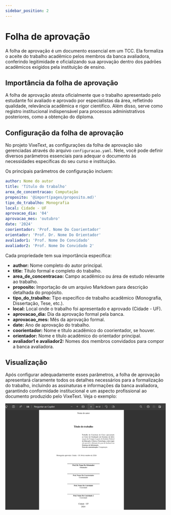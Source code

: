 ```yaml
---
sidebar_position: 2
---
```


# Folha de aprovação

A folha de aprovação é um documento essencial em um TCC. Ela formaliza o aceite do trabalho acadêmico pelos membros da banca avaliadora, conferindo legitimidade e oficializando sua aprovação dentro dos padrões acadêmicos exigidos pela instituição de ensino.

## Importância da folha de aprovação

A folha de aprovação atesta oficialmente que o trabalho apresentado pelo estudante foi avaliado e aprovado por especialistas da área, refletindo qualidade, relevância acadêmica e rigor científico. Além disso, serve como registro institucional indispensável para processos administrativos posteriores, como a obtenção do diploma.

## Configuração da folha de aprovação

No projeto VixeText, as configurações da folha de aprovação são gerenciadas através do arquivo `configuracao.yaml`. Nele, você pode definir diversos parâmetros essenciais para adequar o documento às necessidades específicas do seu curso e instituição.

Os principais parâmetros de configuração incluem:

```yaml
author: Nome do autor
title: 'Título do trabalho'
area_de_concentracao: Computação
proposito: '@import(pages/proposito.md)'
tipo_do_trabalho: Monografia
local: Cidade - UF
aprovacao_dia: '04'
aprovacao_mes: 'outubro'
date: '2024'
coorientador: 'Prof. Nome Do Coorientador'
orientador: 'Prof. Dr. Nome Do Orientador'
avaliador1: 'Prof. Nome Do Convidado'
avaliador2: 'Prof. Nome Do Convidado 2'
```

Cada propriedade tem sua importância específica:

- **author:** Nome completo do autor principal.
- **title:** Título formal e completo do trabalho.
- **area_de_concentracao:** Campo acadêmico ou área de estudo relevante ao trabalho.
- **proposito:** Importação de um arquivo Markdown para descrição detalhada do propósito.
- **tipo_do_trabalho:** Tipo específico de trabalho acadêmico (Monografia, Dissertação, Tese, etc.).
- **local:** Local onde o trabalho foi apresentado e aprovado (Cidade - UF).
- **aprovacao_dia:** Dia da aprovação formal pela banca.
- **aprovacao_mes:** Mês da aprovação formal.
- **date:** Ano de aprovação do trabalho.
- **coorientador:** Nome e título acadêmico do coorientador, se houver.
- **orientador:** Nome e título acadêmico do orientador principal.
- **avaliador1 e avaliador2:** Nomes dos membros convidados para compor a banca avaliadora.

## Visualização

Após configurar adequadamente esses parâmetros, a folha de aprovação apresentará claramente todos os detalhes necessários para a formalização do trabalho, incluindo as assinaturas e informações da banca avaliadora, garantindo conformidade institucional e um aspecto profissional ao documento produzido pelo VixeText. Veja o exemplo:

![Exemplo da folha de aprovação em PDF](../../assets/img/exemplo-de-folha-de-aprovacao.png)
